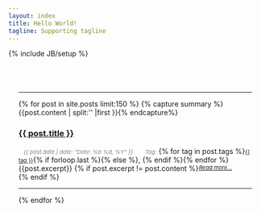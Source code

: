 ```yaml
---
layout: index 
title: Hello World!
tagline: Supporting tagline
---
```

{% include JB/setup %}
<div class="row-fluid" style="padding-top:40px; padding-left:20px; padding-right:20px">
    <div class="posts" display="none"></div> 
        <hr/>
  {% for post in site.posts limit:150 %}
        {% capture summary %}{{post.content | split:'<!--more-->' |first }}{% endcapture%}
    <div class="post row">
        <h3><a class="title" href="{{ BASE_PATH }}{{ post.url }}">{{ post.title }}</a></h3>
        <div>
          <cite style="font-size:11px; margin-left:10px; margin-right:10px; color:gray">{{ post.date | date: "Date: %b %d, %Y" }}</cite> <cite style="font-size:11px; margin-left:10px;color:gray">Tag:</cite><i class="icon-tag"></i>  {% for tag in post.tags %}<a href="{{ BASE_PATH }}{{ site.JB.tags_path }}#{{ tag }}-ref" style="font-size:11px">{{ tag }}</a>{% if forloop.last %}{% else %}, {% endif %}{% endfor %}
       </div> 
        <div class="post_at_index">
            {{post.excerpt}} 
        {% if post.excerpt != post.content %}<a href="{{ BASE_PATH }}{{ post.url }}" rel="nofollow" style="float:right; font-size:11px; margin-right:40px; font-style:italic">Read more...</a>{% endif %}
        </div>
        <div style="clear: both;"></div>
        <hr/>
    </div> 
 {% endfor %}
</div>

